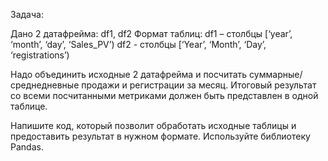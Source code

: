 Задача:

Дано 2 датафрейма: df1, df2
Формат таблиц: 
df1 – столбцы [‘year’, ‘month’, ‘day’, ‘Sales_PV’)
df2  - столбцы [‘Year’, ‘Month’, ‘Day’, ‘registrations’) 

Надо объединить исходные 2 датафрейма и посчитать суммарные/среднедневные продажи и регистрации за месяц.
Итоговый результат со всеми посчитанными метриками должен быть представлен в одной таблице.

Напишите код, который позволит обработать исходные таблицы и предоставить результат в нужном формате. Используйте библиотеку Pandas.
